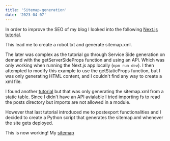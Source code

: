 ```yaml
---
title: 'Sitemap-generation'
date: '2023-04-07'
---
```


In order to improve the SEO of my blog I looked into the following [Next.js tutorial](https://nextjs.org/learn/seo/introduction-to-seo/importance-of-seo).

This lead me to create a robot.txt and generate sitemap.xml.

The later was complex as the tutorial go through Service Side generation on demand with the getServerSideProps function and using an API. Which was only working when running the Next.js app locally (```npm run dev```). 
I then attempted to modify this example to use the getStaticProps function, but I was only generating HTML content, and I couldn't find any way to create a xml file. 

I found another [tutorial](https://www.technouz.com/5086/how-to-create-a-sitemap-xml-file-for-next-js/) but that was only generating the sitemap.xml from a static table. Since I didn't have an API avialable I tried importing fs to read the posts directory but imports are not allowed in a module. 

However that last tutorial introduced me to postexport functionalities and I decided to create a Python script that generates the sitemap.xml whenever the site gets deployed. 

This is now working! My [sitemap](https://nicolas.grymonprez.com/sitemap.xml)